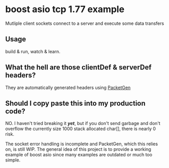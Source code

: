 # boost asio tcp 1.77 example

Mutliple client sockets connect to a server and execute some data transfers

## Usage

build & run, watch & learn.

## What the hell are those clientDef & serverDef headers?

They are automatically generated headers using [PacketGen](https://github.com/BrunoC-L/PacketGen)

## Should I copy paste this into my production code?

NO. I haven't tried breaking it ***yet***, but if you don't send garbage and don't overflow the currently size 1000 stack allocated char[], there is nearly 0 risk.

The socket error handling is incomplete and PacketGen, which this relies on, is still WIP. The general idea of this project is to provide a working example of boost asio since many examples are outdated or much too simple.
